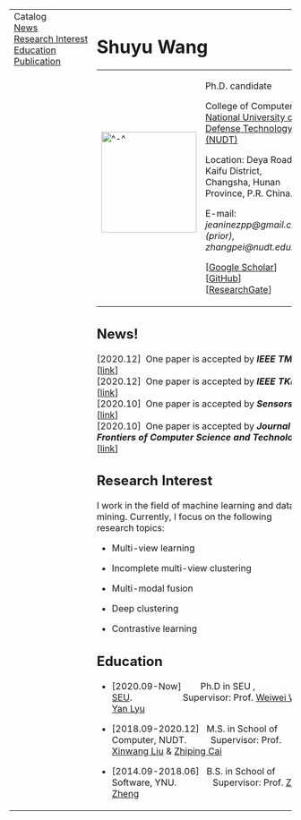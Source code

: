 <!DOCTYPE html PUBLIC "-//W3C//DTD XHTML 1.1//EN"
  "http://www.w3.org/TR/xhtml11/DTD/xhtml11.dtd">
<html xmlns="http://www.w3.org/1999/xhtml" xml:lang="en">
<head>
<meta name="generator" content="jemdoc, see http://jemdoc.jaboc.net/" />
<meta http-equiv="Content-Type" content="text/html;charset=utf-8" />
<link rel="stylesheet" href="jemdoc.css" type="text/css" />
<title>Shuyu Wang </title>
</head>
<body>
<table summary="Table for page layout." id="tlayout">
<tr valign="top">
<td id="layout-menu">
<div class="menu-category">Catalog</div>
<div class="menu-item"><a href="index.html#news">News</a></div>
<div class="menu-item"><a href="index.html#researchinterest">Research&nbsp;Interest</a></div>
<div class="menu-item"><a href="index.html#education">Education</a></div>
<div class="menu-item"><a href="index.html#pub">Publication</a></div>
</td>
<td id="layout-content">
<div id="toptitle">
<h1>Shuyu Wang </h1>
</div>
<table class="imgtable"><tr><td>
<a href="http://jeaninezp.github.io"><img src="https://scholar-1304440691.cos.ap-guangzhou.myqcloud.com/zpp.jpg" alt="^-^" width="170px" height="180px" /></a>&nbsp;</td>
<td align="left"><p>Ph.D. candidate<br /> </p>
<p>College of Computer, <a href="https://english.nudt.edu.cn/">National University of Defense Technology (NUDT)</a><br /></p>
<p>Location: Deya Road, Kaifu District, Changsha, Hunan Province, P.R. China. <br /> </p>
<p>E-mail: <i>jeaninezpp@gmail.com (prior), zhangpei@nudt.edu.cn</i> <br /></p>
<p>[<a href="https://scholar.google.com/citations?user=Vh1eFgoAAAAJ&amp;hl=en">Google Scholar</a>] 
[<a href="https://github.com/Jeaninezpp">GitHub</a>]
[<a href="https://www.researchgate.net/profile/Pei-Zhang-38">ResearchGate</a>] </p>
</td></tr></table>
<h2>News!</h2>
<p><a id="news" name="news" class="anchor"></a></p>
<p>[2020.12]&nbsp;&nbsp;One paper is accepted by <i><b>IEEE TMM</b></i>. [<a href="https://ieeexplore.ieee.org/document/9447203">link</a>] <br />
[2020.12]&nbsp;&nbsp;One paper is accepted by <i><b>IEEE TKDE</b></i>. [<a href="https://ieeexplore.ieee.org/document/9298842">link</a>] <br />
[2020.10]&nbsp;&nbsp;One paper is accepted by <i><b>Sensors</b></i>. [<a href="https://www.mdpi.com/1424-8220/20/20/5755">link</a>] <br />
[2020.10]&nbsp;&nbsp;One paper is accepted by <i><b>Journal of Frontiers of Computer Science and Technology</b></i>. [<a href="http://fcst.ceaj.org/CN/abstract/abstract2429.shtml">link</a>] <br /></p>
<h2>Research Interest</h2>
<p><a id="researchinterest" name="researchinterest" class="anchor"> </a>
I work in the field of machine learning and data mining. Currently, I focus on the following research topics:</p>
<ul>
<li><p>Multi-view learning</p>
</li>
<li><p>Incomplete multi-view clustering</p>
</li>
<li><p>Multi-modal fusion</p>
</li>
<li><p>Deep clustering</p>
</li>
<li><p>Contrastive learning</p>
</li>
</ul>
<h2>Education</h2>
<p><a id="education" name="education" class="anchor"> </a></p>
<ul>
<li><p>[2020.09-Now]&nbsp;&nbsp;&nbsp;&nbsp;&nbsp;&nbsp;&nbsp;&nbsp;Ph.D in SEU , <a href="https://www.seu.edu.cn//">SEU</a>.&nbsp;&nbsp;&nbsp;&nbsp;&nbsp;&nbsp;&nbsp;&nbsp;&nbsp;&nbsp;&nbsp;&nbsp;&nbsp;&nbsp;&nbsp;&nbsp;&nbsp;&nbsp;&nbsp;&nbsp;&nbsp;Supervisor: Prof. <a href="https://cse.seu.edu.cn/2019/0103/c23024a257230/pagem.htm/">Weiwei Wu</a>&amp; <a href="https://cse.seu.edu.cn/2020/1029/c23024a351517/pagem.htm/">Yan Lyu </a></p>
</li>
<li><p>[2018.09-2020.12]&nbsp;&nbsp;&nbsp;M.S. in School of Computer, NUDT. &nbsp;&nbsp;&nbsp;&nbsp;&nbsp;&nbsp;&nbsp;&nbsp;&nbsp;Supervisor: Prof. <a href="https://xinwangliu.github.io/">Xinwang Liu</a> &amp; <a href="http://individual.utoronto.ca/zcai/">Zhiping Cai</a></p>
</li>
<li><p>[2014.09-2018.06]&nbsp;&nbsp;&nbsp;B.S. in School of Software, YNU.  &nbsp;&nbsp;&nbsp;&nbsp;&nbsp;&nbsp;&nbsp;&nbsp;&nbsp;&nbsp;&nbsp;&nbsp;&nbsp;&nbsp;Supervisor: Prof. <a href="http://blog.sciencenet.cn/home.php?mod=space&amp;uid=629831">Zhijie Zheng</a></p>
</li>
</ul>


</ol>
</td>
</tr>
</table>
</body>
</html>
